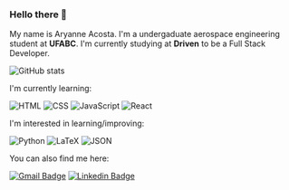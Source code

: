 ### Hello there 👋

<!--
**aryanneacosta/aryanneacosta** is a ✨ _special_ ✨ repository because its `README.md` (this file) appears on your GitHub profile.

Here are some ideas to get you started:

- 🔭 I’m currently working on ...
 ...
- 👯 I’m looking to collaborate on ...
- 🤔 I’m looking for help with ...
- 💬 Ask me about ...
- 📫 How to reach me: ...
- 😄 Pronouns: ...
- ⚡ Fun fact: ...
-->


My name is Aryanne Acosta.  I'm a undergaduate aerospace engineering student at **UFABC**. I'm currently studying at **Driven** to be a Full Stack Developer.


![GitHub stats](https://github-readme-stats.vercel.app/api/top-langs/?username=aryanneacosta)


I'm currently learning:

![HTML](https://img.shields.io/badge/HTML5-E34F26?style=for-the-badge&logo=html5&logoColor=white) 
![CSS](https://img.shields.io/badge/CSS3-1572B6?style=for-the-badge&logo=css3&logoColor=white)
![JavaScript](https://img.shields.io/badge/JavaScript-323330?style=for-the-badge&logo=javascript&logoColor=F7DF1E)
![React](https://img.shields.io/badge/React-20232A?style=for-the-badge&logo=react&logoColor=61DAFB)

I'm interested in learning/improving:

![Python](https://img.shields.io/badge/Python-FFD43B?style=for-the-badge&logo=python&logoColor=blue)
![LaTeX](https://img.shields.io/badge/LaTeX-47A141?style=for-the-badge&logo=LaTeX&logoColor=white)
![JSON](https://img.shields.io/badge/json-5E5C5C?style=for-the-badge&logo=json&logoColor=white)

You can also find me here:

[![Gmail Badge](https://img.shields.io/badge/Gmail-D14836?style=for-the-badge&logo=gmail&logoColor=white)](mailto:aryanneacosta@gmail.com)
[![Linkedin Badge](https://img.shields.io/badge/LinkedIn-0077B5?style=for-the-badge&logo=linkedin&logoColor=white)](https://www.linkedin.com/in/aryanne-acosta/)
